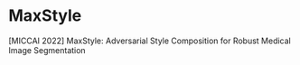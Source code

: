 # MaxStyle
[MICCAI 2022] MaxStyle: Adversarial Style Composition for Robust Medical Image Segmentation
